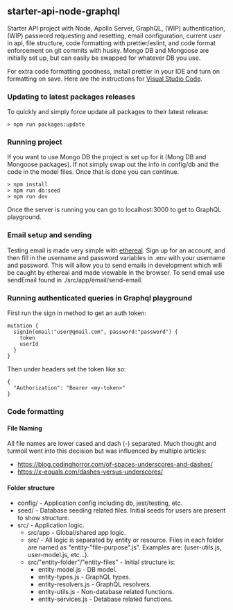 ## starter-api-node-graphql

Starter API project with Node, Apollo Server, GraphQL, (WIP) authentication, (WIP) password requesting and resetting, email configuration, current user in api, file structure, code formatting with prettier/eslint, and code format enforcement on git commits with husky. Mongo DB and Mongoose are initially set up, but can easily be swapped for whatever DB you use.

For extra code formatting goodness, install prettier in your IDE and turn on formatting on save. Here are the instructions for [Visual Studio Code](https://github.com/prettier/prettier-vscode).

### Updating to latest packages releases

To quickly and simply force update all packages to their latest release:

```
> npm run packages:update
```

### Running project
If you want to use Mongo DB the project is set up for it (Mong DB and Mongoose packages). If not simply swap out the info in config/db and the code in the model files. Once that is done you can continue.

```
> npm install
> npm run db:seed
> npm run dev
```

Once the server is running you can go to localhost:3000 to get to GraphQL playground.

### Email setup and sending
Testing email is made very simple with [ethereal](https://ethereal.email/). Sign up for an account, and then fill in the username and password variables in .env with your username and password. This will allow you to send emails in development which will be caught by ethereal and made viewable in the browser. To send email use sendEmail found in ./src/app/email/send-email.

### Running authenticated queries in Graphql playground

First run the sign in method to get an auth token:

```
mutation {
  signIn(email:"user@gmail.com", password:"password") {
    token
    userId
  }
}
```

Then under headers set the token like so:

```
{
  "Authorization": "Bearer <my-token>"
}
```

### Code formatting

#### File Naming

All file names are lower cased and dash (-) separated. Much thought and turmoil went into this decision but was influenced by multiple articles:

- https://blog.codinghorror.com/of-spaces-underscores-and-dashes/
- https://x-equals.com/dashes-versus-underscores/

#### Folder structure

- config/ - Application config including db, jest/testing, etc.
- seed/ - Database seeding related files. Initial seeds for users are present to show structure.
- src/ - Application logic.
  - src/app - Global/shared app logic.
  - src/<entity-folder> - All logic is separated by entity or resource. Files in each folder are named as "entity-"file-purpose".js". Examples are: (user-utils.js, user-model.js, etc...).
  - src/"entity-folder"/"entity-files" - Initial structure is:
    - entity-model.js - DB model.
    - entity-types.js - GraphQL types.
    - entity-resolvers.js - GraphQL resolvers.
    - entity-utils.js - Non-database related functions.
    - entity-services.js - Detabase related functions.
